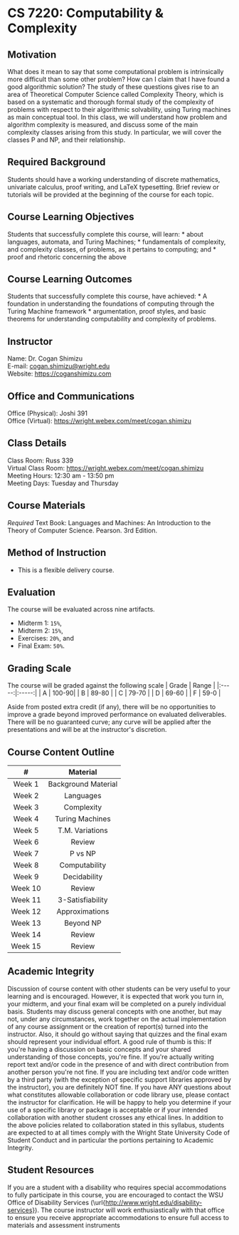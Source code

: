 # CS 7220: Computability & Complexity

## Motivation
What does it mean to say that some computational problem is intrinsically more difficult than some other problem? How can I claim that I have found a good algorithmic solution? The study of these questions gives rise to an area of Theoretical Computer Science called Complexity Theory, which is based on a systematic and thorough formal study of the complexity of problems with respect to their algorithmic solvability, using Turing machines as main conceptual tool. In this class, we will understand how problem and algorithm complexity is measured, and discuss some of the main complexity classes arising from this study. In particular, we will cover the classes P and NP, and their relationship.

## Required Background
Students should have a working understanding of discrete mathematics, univariate calculus, proof writing, and LaTeX typesetting. Brief review or tutorials will be provided at the beginning of the course for each topic.

## Course Learning Objectives
Students that successfully complete this course, will learn:
    * about languages, automata, and Turing Machines;
    * fundamentals of complexity, and complexity classes, of problems, as it pertains to computing; and
    * proof and rhetoric concerning the above

## Course Learning Outcomes
Students that successfully complete this course, have achieved:
    * A foundation in understanding the foundations of computing through the Turing Machine framework
    * argumentation, proof styles, and basic theorems for understanding computability and complexity of problems.

## Instructor
Name: Dr. Cogan Shimizu <br>
E-mail: [cogan.shimizu@wright.edu](cogan.shimizu@wright.edu) <br>
Website: <https://coganshimizu.com>

## Office and Communications
Office (Physical): Joshi 391 <br>
Office (Virtual): <https://wright.webex.com/meet/cogan.shimizu>

## Class Details
Class Room: Russ 339 <br>
Virtual Class Room: <https://wright.webex.com/meet/cogan.shimizu> <br>
Meeting Hours: 12:30 am - 13:50 pm <br> 
Meeting Days: Tuesday and Thursday

## Course Materials
_Required_ Text Book: Languages and Machines: An Introduction to the Theory of Computer Science. Pearson. 3rd Edition.

## Method of Instruction
* This is a flexible delivery course.

## Evaluation
The course will be evaluated across nine artifacts.
* Midterm 1: `15%`, 
* Midterm 2: `15%`,
* Exercises: `20%`, and
* Final Exam: `50%`.

## Grading Scale
The course will be graded against the following scale
| Grade | Range |
|:-----:|:-----:|
|   A   | 100-90|
|   B   | 89-80 |
|   C   | 79-70 |
|   D   | 69-60 |
|   F   | 59-0  |

Aside from posted extra credit (if any), there will be no opportunities to improve a grade beyond improved performance on evaluated deliverables. There will be no guaranteed curve; any curve will be applied after the presentations and will be at the instructor's discretion.

## Course Content Outline
|    #    |      Material       |
|:-------:|:-------------------:|
| Week 1  | Background Material |
| Week 2  | Languages           |
| Week 3  | Complexity          |
| Week 4  | Turing Machines     |
| Week 5  | T.M. Variations     |
| Week 6  | Review              |
| Week 7  | P vs NP             |
| Week 8  | Computability       |
| Week 9  | Decidability        |
| Week 10 | Review              |
| Week 11 | 3-Satisfiability    |
| Week 12 | Approximations      |
| Week 13 | Beyond NP           |
| Week 14 | Review              |
| Week 15 | Review              |

## Academic Integrity
Discussion of course content with other students can be very useful to your learning and is encouraged. However, it is expected that work you turn in, your midterm, and your final exam will be completed on a purely individual basis. Students may discuss general concepts with one another, but may not, under any circumstances, work together on the actual implementation of any course assignment or the creation of report(s) turned into the instructor. Also, it should go without saying that quizzes and the final exam should represent your individual effort. A good rule of thumb is this: If you're having a discussion on basic concepts and your shared understanding of those concepts, you're fine. If you're actually writing report text and/or code in the presence of and with direct contribution from another person you're not fine. If you are including text and/or code written by a third party (with the exception of specific support libraries approved by the instructor), you are definitely NOT fine. If you have ANY questions about what constitutes allowable collaboration or code library use, please contact the instructor for clarification. He will be happy to help you determine if your use of a specific library or package is acceptable or if your intended collaboration with another student crosses any ethical lines. In addition to the above policies related to collaboration stated in this syllabus, students are expected to at all times comply with the Wright State University Code of Student Conduct and in particular the portions pertaining to Academic Integrity.

## Student Resources
If you are a student with a disability who requires special accommodations to fully participate in this course, you are encouraged to contact the WSU Office of Disability Services (\url{http://www.wright.edu/disability-services}). The course instructor will work enthusiastically with that office to ensure you receive appropriate accommodations to ensure full access to materials and assessment instruments
